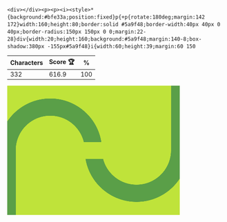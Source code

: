 `<div></div><p><p><i><style>*{background:#bfe33a;position:fixed}p{+p{rotate:180deg;margin:142 172}width:160;height:80;border:solid #5a9f48;border-width:40px 40px 0 40px;border-radius:150px 150px 0 0;margin:22-28}div{width:20;height:160;background:#5a9f48;margin:140-8;box-shadow:380px -155px#5a9f48}i{width:60;height:39;margin:60 150`

| Characters | Score 🏆 | %   |
| ---------- | -------- | --- |
| 332        | 616.9    | 100 |

![](/2025/Feb2025/05/20250205.png)
